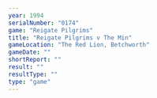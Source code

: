 ```yaml
---
year: 1994
serialNumber: "0174" 
game: "Reigate Pilgrims"
title: "Reigate Pilgrims v The Min"
gameLocation: "The Red Lion, Betchworth"
gameDate: ""
shortReport: ""
result: ""
resultType: ""
type: "game"
---
```

